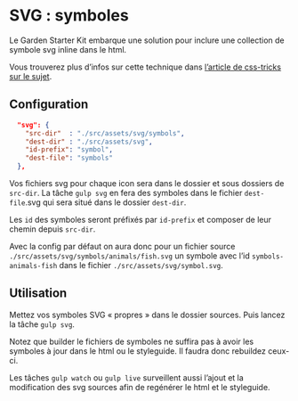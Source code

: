 
SVG : symboles
===============================================================================

Le Garden Starter Kit embarque une solution pour inclure une collection de symbole svg inline dans le html.

Vous trouverez plus d’infos sur cette technique dans [l’article de css-tricks sur le sujet](https://css-tricks.com/svg-symbol-good-choice-icons/).


Configuration
-------------------------------------------------------------------------------

```json
  "svg": {
    "src-dir"  : "./src/assets/svg/symbols",
    "dest-dir" : "./src/assets/svg",
    "id-prefix": "symbol",
    "dest-file": "symbols"
  },
```

Vos fichiers svg pour chaque icon sera dans le dossier et sous dossiers de `src-dir`.
La tâche `gulp svg` en fera des symboles dans le fichier `dest-file`.svg qui sera situé dans le dossier `dest-dir`.

Les `id` des symboles seront préfixés par `id-prefix` et composer de leur chemin depuis `src-dir`.

Avec la config par défaut on aura donc pour un fichier source `./src/assets/svg/symbols/animals/fish.svg` un symbole avec l’id `symbols-animals-fish` dans le fichier `./src/assets/svg/symbol.svg`.


Utilisation
-------------------------------------------------------------------------------

Mettez vos symboles SVG « propres » dans le dossier sources.
Puis lancez la tâche `gulp svg`.

Notez que builder le fichiers de symboles ne suffira pas à avoir les symboles à jour dans le html ou le styleguide. Il faudra donc rebuildez ceux-ci.

Les tâches `gulp watch` ou `gulp live` surveillent aussi l’ajout et la modification des svg sources afin de regénérer le html et le styleguide.

